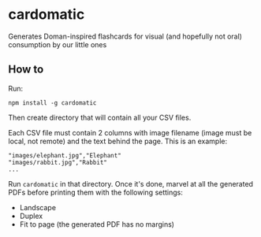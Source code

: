 # cardomatic
Generates Doman-inspired flashcards for visual (and hopefully not oral) consumption by our little ones

## How to
Run:

```
npm install -g cardomatic
```


Then create directory that will contain all your CSV files.

Each CSV file must contain 2 columns with image filename (image must be local, not remote) and the text behind the page.  This is an example:

```
"images/elephant.jpg","Elephant"
"images/rabbit.jpg","Rabbit"
...
```

Run `cardomatic` in that directory.  Once it's done, marvel at all the generated PDFs before printing them with the following settings:

* Landscape
* Duplex
* Fit to page (the generated PDF has no margins)
